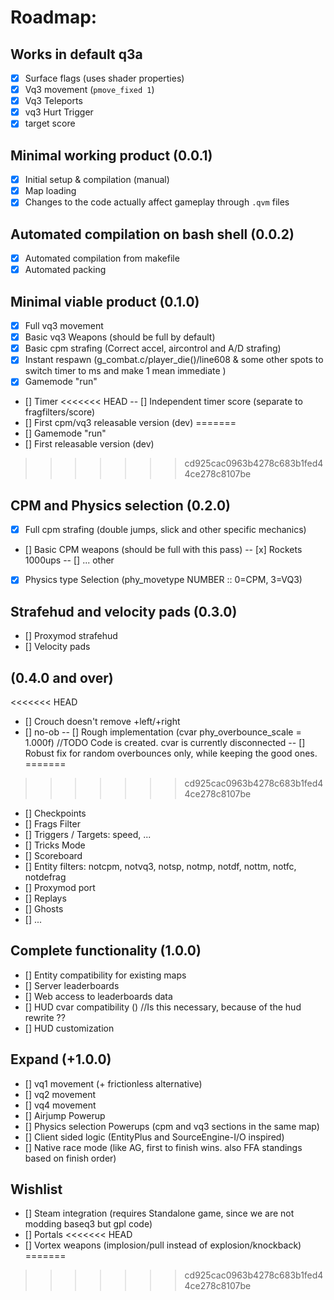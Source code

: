 # Roadmap:
## Works in default q3a
- [x] Surface flags (uses shader properties)
- [x] Vq3 movement (`pmove_fixed 1`)
- [x] Vq3 Teleports
- [x] vq3 Hurt Trigger
- [x] target score

## Minimal working product (0.0.1)
- [x] Initial setup & compilation (manual)
- [x] Map loading
- [x] Changes to the code actually affect gameplay through `.qvm` files

## Automated compilation on bash shell (0.0.2)
- [x] Automated compilation from makefile
- [x] Automated packing

## Minimal viable product (0.1.0)
- [x] Full vq3 movement
- [x] Basic vq3 Weapons (should be full by default)  
- [x] Basic cpm strafing (Correct accel, aircontrol and A/D strafing)
- [x] Instant respawn (g_combat.c/player_die()/line608  & some other spots to switch timer to ms and make 1 mean immediate )
- [x] Gamemode "run"
- [] Timer
<<<<<<< HEAD
-- [] Independent timer score (separate to fragfilters/score)
- [] First cpm/vq3 releasable version (dev)
=======
- [] Gamemode "run"
- [] First releasable version (dev)
>>>>>>> cd925cac0963b4278c683b1fed44ce278c8107be

## CPM and Physics selection (0.2.0)
- [x] Full cpm strafing (double jumps, slick and other specific mechanics)
- [] Basic CPM weapons (should be full with this pass)
-- [x] Rockets 1000ups
-- [] ... other
- [x] Physics type Selection (phy_movetype NUMBER :: 0=CPM, 3=VQ3)

## Strafehud and velocity pads (0.3.0)
- [] Proxymod strafehud
- [] Velocity pads  

## (0.4.0 and over)
<<<<<<< HEAD
- [] Crouch doesn't remove +left/+right
- [] no-ob
-- [] Rough implementation (cvar phy_overbounce_scale = 1.000f) //TODO Code is created. cvar is currently disconnected
-- [] Robust fix for random overbounces only, while keeping the good ones.
=======
>>>>>>> cd925cac0963b4278c683b1fed44ce278c8107be
- [] Checkpoints
- [] Frags Filter
- [] Triggers / Targets: speed, ...
- [] Tricks Mode
- [] Scoreboard
- [] Entity filters: notcpm, notvq3, notsp, notmp, notdf, nottm, notfc, notdefrag
- [] Proxymod port
- [] Replays
- [] Ghosts
- [] ...

## Complete functionality (1.0.0)
- [] Entity compatibility for existing maps
- [] Server leaderboards
- [] Web access to leaderboards data
- [] HUD cvar compatibility ()   //Is this necessary, because of the hud rewrite ??
- [] HUD customization

## Expand (+1.0.0)
- [] vq1 movement (+ frictionless alternative)
- [] vq2 movement
- [] vq4 movement
- [] Airjump Powerup
- [] Physics selection Powerups (cpm and vq3 sections in the same map)
- [] Client sided logic (EntityPlus and SourceEngine-I/O inspired)
- [] Native race mode (like AG, first to finish wins. also FFA standings based on finish order)

## Wishlist
- [] Steam integration (requires Standalone game, since we are not modding baseq3 but gpl code)
- [] Portals
<<<<<<< HEAD
- [] Vortex weapons (implosion/pull instead of explosion/knockback)
=======
>>>>>>> cd925cac0963b4278c683b1fed44ce278c8107be
